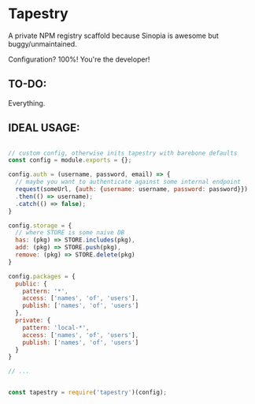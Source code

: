 # Tapestry

A private NPM registry scaffold because Sinopia is awesome but buggy/unmaintained.

Configuration? 100%! You're the developer!

## TO-DO:

Everything.

## IDEAL USAGE:

```js

// custom config, otherwise inits tapestry with barebone defaults
const config = module.exports = {};

config.auth = (username, password, email) => {
  // maybe you want to authenticate against some internal endpoint
  request(someUrl, {auth: {username: username, password: password}})
  .then(() => username);
  .catch(() => false);
}

config.storage = {
  // where STORE is some naive DB
  has: (pkg) => STORE.includes(pkg),
  add: (pkg) => STORE.push(pkg),
  remove: (pkg) => STORE.delete(pkg)
}

config.packages = {
  public: {
    pattern: '*',
    access: ['names', 'of', 'users'],
    publish: ['names', 'of', 'users']
  },
  private: {
    pattern: 'local-*',
    access: ['names', 'of', 'users'],
    publish: ['names', 'of', 'users']
  }
}

// ...


const tapestry = require('tapestry')(config);
```
